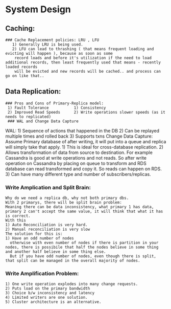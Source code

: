 # System Design
  ## Caching:
    ### Cache Replacement policies: LRU , LFU
       1) Generally LRU is being used.
       2) LFU can lead to thrashing ( that means frequent loading and evicting will happen ), because as soon as some 
        record loads and before it's utilization if the need to load additional records, then least frequently used that means - recently loaded records 
        will be evicted and new records will be cached.. and process can go on like that..

  ## Data Replication:
    ### Pros and Cons of Primary-Replica model:
     1) Fault Tolerance           1) Consistency
     2) Improved Read Speeds      2) Write operations slower speeds (as it needs to replicated)
     ### WAL and Change Data Capture
   WAL: 
    1) Sequence of actions that happened in the DB
    2) Can be replayed multiple times and rolled back
    3) Supports txns
  Change Data Capture:
    Assume Primary database of after writing, it will put into a queue and replica will simply take that apply.
    1) This is ideal for cross-database replication.
    2) Allows transformation of data from source to destination.
      For example Cassandra is good at write operations and not reads.
      So after write operation on Cassandra by placing on queue to transform and RDS database can read transformed and copy it. So reads can happen on RDS.
    3) Can have many different type and number of subscribers/replicas.
  ### Write Amplication and Split Brain:
    Why do we need a replica db, why not both primary dbs.
    With 2 primarys, there will be split brain problem:
    Meaning there can be data inconsistency, what primary 1 has data, primary 2 can't accept the same value, it will think that what it has is correct.
    With this 
    1) Auto Reconciliation is very hard.
    2) Manual reconciliation is very slow
    The solution for this is: 
    1) Have an odd number of nodes
      otherwise with even number of nodes if there is partition in your nodes, there is possibile that half the nodes believe in some thing and another half believe in some thing else.
      But if you have odd number of nodes, even though there is split, that split can be managed in the overall majority of nodes.
   ### Write Amplification Problem:
    1) One write operation explodes into many change requests.
    2) Puts load on the primary bandwidth
    3) Choice b/w inconsistency and latency
    4) Limited writers are one solution.
    5) Cluster architecture is an alternative.
   
